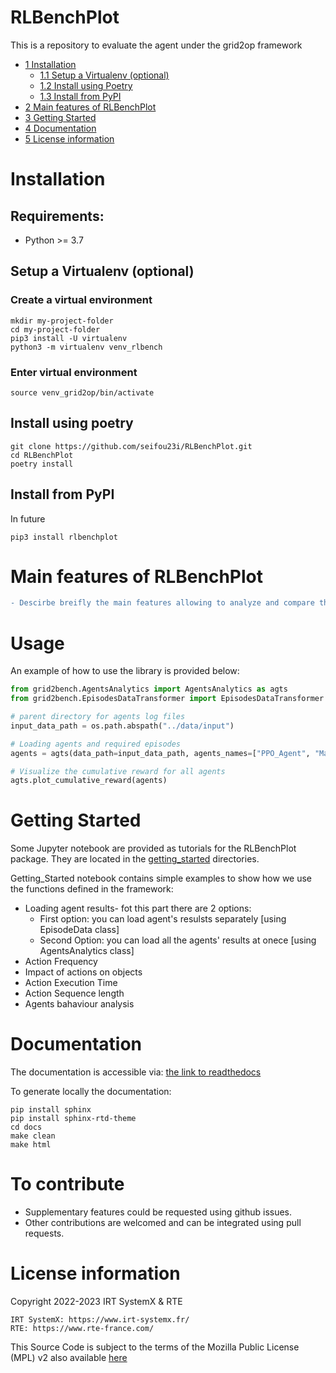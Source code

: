 # RLBenchPlot
This is a repository to evaluate the agent under the grid2op framework

*   [1 Installation](#installation)
    *   [1.1 Setup a Virtualenv (optional)](#setup-a-virtualenv-optional)
    *   [1.2 Install using Poetry](#install-using-poetry)
    *   [1.3 Install from PyPI](#install-from-pypi)
*   [2 Main features of RLBenchPlot](#main-features-of-rlbenchplot)
*   [3 Getting Started](#getting-started)
*   [4 Documentation](#documentation)
*   [5 License information](#license-information)

# Installation
## Requirements:
*   Python >= 3.7

## Setup a Virtualenv (optional)
### Create a virtual environment 
```commandline
mkdir my-project-folder
cd my-project-folder
pip3 install -U virtualenv
python3 -m virtualenv venv_rlbench
```
### Enter virtual environment
```commandline
source venv_grid2op/bin/activate
```

## Install using poetry
```commandline
git clone https://github.com/seifou23i/RLBenchPlot.git
cd RLBenchPlot
poetry install
```

## Install from PyPI
In future 
```commandline
pip3 install rlbenchplot
```

# Main features of RLBenchPlot
```diff  
- Descirbe breifly the main features allowing to analyze and compare the agents...
```

# Usage
An example of how to use the library is provided below:

```python
from grid2bench.AgentsAnalytics import AgentsAnalytics as agts
from grid2bench.EpisodesDataTransformer import EpisodesDataTransformer

# parent directory for agents log files
input_data_path = os.path.abspath("../data/input")

# Loading agents and required episodes
agents = agts(data_path=input_data_path, agents_names=["PPO_Agent", "MazeRL_Agent", "Expert_Agent"])

# Visualize the cumulative reward for all agents
agts.plot_cumulative_reward(agents)

```

# Getting Started
Some Jupyter notebook are provided as tutorials for the RLBenchPlot package. They are located in the 
[getting_started](getting_started) directories. 

Getting_Started notebook contains simple examples to show how we use the functions defined in the framework:

   * Loading agent results- fot this part there are 2 options:
      * First option: you can load agent's resulsts separately [using EpisodeData class]
      * Second Option: you can load all the agents' results at onece [using AgentsAnalytics class]
   * Action Frequency
   * Impact of actions on objects 
   * Action Execution Time
   * Action Sequence length
   * Agents bahaviour analysis 


   

# Documentation
The documentation is accessible via: [the link to readthedocs](readthedocs.org)

To generate locally the documentation:
```commandline
pip install sphinx
pip install sphinx-rtd-theme
cd docs
make clean
make html
```

# To contribute
* Supplementary features could be requested using github issues. 
* Other contributions are welcomed and can be integrated using pull requests.

# License information
Copyright 2022-2023 IRT SystemX & RTE

    IRT SystemX: https://www.irt-systemx.fr/
    RTE: https://www.rte-france.com/

This Source Code is subject to the terms of the Mozilla Public License (MPL) v2 also available 
[here](https://www.mozilla.org/en-US/MPL/2.0/)
